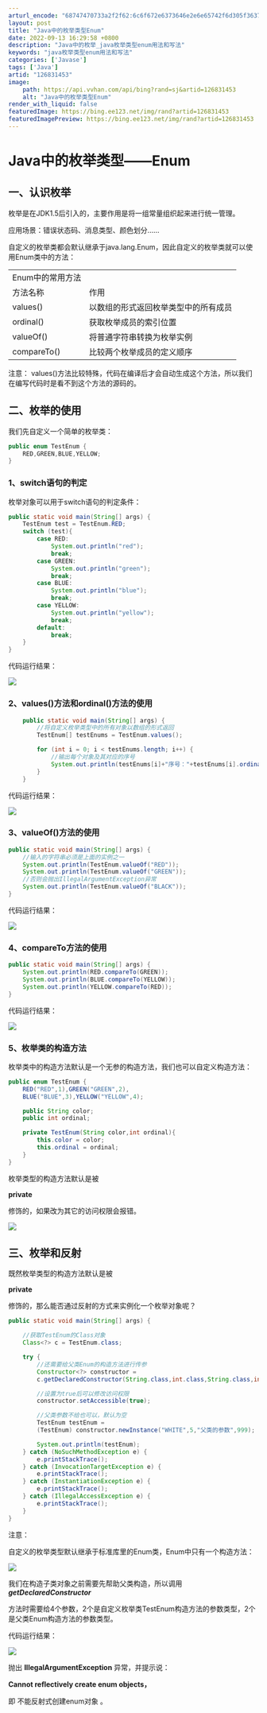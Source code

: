 ```yaml
---
arturl_encode: "68747470733a2f2f62:6c6f672e6373646e2e6e65742f6d305f36373638333334362f:61727469636c652f64657461696c732f313236383331343533"
layout: post
title: "Java中的枚举类型Enum"
date: 2022-09-13 16:29:58 +0800
description: "Java中的枚举_java枚举类型enum用法和写法"
keywords: "java枚举类型enum用法和写法"
categories: ['Javase']
tags: ['Java']
artid: "126831453"
image:
    path: https://api.vvhan.com/api/bing?rand=sj&artid=126831453
    alt: "Java中的枚举类型Enum"
render_with_liquid: false
featuredImage: https://bing.ee123.net/img/rand?artid=126831453
featuredImagePreview: https://bing.ee123.net/img/rand?artid=126831453
---
```


# Java中的枚举类型——Enum

## 一、认识枚举

枚举是在JDK1.5后引入的，主要作用是将一组常量组织起来进行统一管理。

应用场景：错误状态码、消息类型、颜色划分……

自定义的枚举类都会默认继承于java.lang.Enum，因此自定义的枚举类就可以使用Enum类中的方法：

|  |  |
| --- | --- |
| Enum中的常用方法 | |
| 方法名称 | 作用 |
| values() | 以数组的形式返回枚举类型中的所有成员 |
| ordinal() | 获取枚举成员的索引位置 |
| valueOf() | 将普通字符串转换为枚举实例 |
| compareTo() | 比较两个枚举成员的定义顺序 |

注意：
values()方法比较特殊，代码在编译后才会自动生成这个方法，所以我们在编写代码时是看不到这个方法的源码的。

## 二、枚举的使用

我们先自定义一个简单的枚举类：

```java
public enum TestEnum {
    RED,GREEN,BLUE,YELLOW;
}
```

### 1、switch语句的判定

枚举对象可以用于switch语句的判定条件：

```java
public static void main(String[] args) {
    TestEnum test = TestEnum.RED;
    switch (test){
        case RED:
            System.out.println("red");
            break;
        case GREEN:
            System.out.println("green");
            break;
        case BLUE:
            System.out.println("blue");
            break;
        case YELLOW:
            System.out.println("yellow");
            break;
        default:
            break;
    }
}
```

代码运行结果：

![](https://i-blog.csdnimg.cn/blog_migrate/818f1e6d69b4f18a4a7676aebb8c7f1d.png)

### 2、values()方法和ordinal()方法的使用

```java
    public static void main(String[] args) {
        //将自定义枚举类型中的所有对象以数组的形式返回
        TestEnum[] testEnums = TestEnum.values();

        for (int i = 0; i < testEnums.length; i++) {
            //输出每个对象及其对应的序号
            System.out.println(testEnums[i]+"序号："+testEnums[i].ordinal());
        }
    }
```

代码运行结果：

![](https://i-blog.csdnimg.cn/blog_migrate/b1b05220e6c476723f778834da9a8b5e.png)

### 3、valueOf()方法的使用

```java
public static void main(String[] args) {
    //输入的字符串必须是上面的实例之一
    System.out.println(TestEnum.valueOf("RED"));
    System.out.println(TestEnum.valueOf("GREEN"));
    //否则会抛出IllegalArgumentException异常
    System.out.println(TestEnum.valueOf("BLACK"));
}
```

代码运行结果：

![](https://i-blog.csdnimg.cn/blog_migrate/b408a41d09c6e120cc2fb48755d7feb2.png)

### 4、compareTo方法的使用

```java
public static void main(String[] args) {
    System.out.println(RED.compareTo(GREEN));
    System.out.println(BLUE.compareTo(YELLOW));
    System.out.println(YELLOW.compareTo(RED));
}
```

代码运行结果：

![](https://i-blog.csdnimg.cn/blog_migrate/66d03b518f449b843406ca669b94d9a2.png)

### 5、枚举类的构造方法

枚举类中的构造方法默认是一个无参的构造方法，我们也可以自定义构造方法：

```java
public enum TestEnum {
    RED("RED",1),GREEN("GREEN",2),
    BLUE("BLUE",3),YELLOW("YELLOW",4);

    public String color;
    public int ordinal;

    private TestEnum(String color,int ordinal){
        this.color = color;
        this.ordinal = ordinal;
    }
}
```

枚举类型的构造方法默认是被

**private**

修饰的，如果改为其它的访问权限会报错。

![](https://i-blog.csdnimg.cn/blog_migrate/4974b1cc319ec9fb3083051d08e4c718.png)

## 三、枚举和反射

既然枚举类型的构造方法默认是被

**private**

修饰的，那么能否通过反射的方式来实例化一个枚举对象呢？

```java
public static void main(String[] args) {

    //获取TestEnum的Class对象
    Class<?> c = TestEnum.class;

    try {
        //还需要给父类Enum的构造方法进行传参
        Constructor<?> constructor = 
        c.getDeclaredConstructor(String.class,int.class,String.class,int.class);

        //设置为true后可以修改访问权限
        constructor.setAccessible(true);

        //父类参数不给也可以，默认为空
        TestEnum testEnum = 
        (TestEnum) constructor.newInstance("WHITE",5,"父类的参数",999);

        System.out.println(testEnum);
    } catch (NoSuchMethodException e) {
        e.printStackTrace();
    } catch (InvocationTargetException e) {
        e.printStackTrace();
    } catch (InstantiationException e) {
        e.printStackTrace();
    } catch (IllegalAccessException e) {
        e.printStackTrace();
    }
}
```

注意：

自定义的枚举类型默认继承于标准库里的Enum类，Enum中只有一个构造方法：

![](https://i-blog.csdnimg.cn/blog_migrate/416808be3d4b68c64c0b80c398d09212.png)

我们在构造子类对象之前需要先帮助父类构造，所以调用
***getDeclaredConstructor***

方法时需要给4个参数，2个是自定义枚举类TestEnum构造方法的参数类型，2个是父类Enum构造方法的参数类型。

代码运行结果：

![](https://i-blog.csdnimg.cn/blog_migrate/fe9b55d7e55e67010a5036cf45f19ae8.png)

抛出
**IllegalArgumentException**
异常，并提示说：

**Cannot reflectively create enum objects，**

即
不能反射式创建enum对象
。